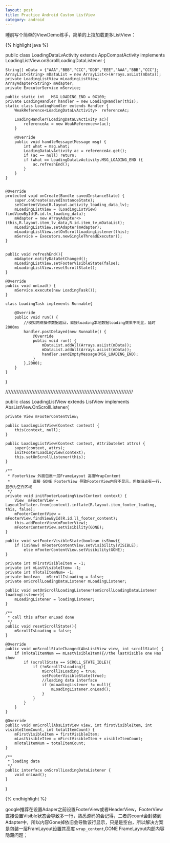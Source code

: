 ```yaml
---
layout: post
title: Practice Android Custom ListView 
category: android
---
```


睡前写个简单的ViewDemo练手，简单的上拉加载更多ListView：

{% highlight java %}

public class LoadingDataLvActivity extends AppCompatActivity implements LoadingListView.onScrollLoadingDataListener {

    String[] mData = {"AAA","BBB","CCC","DDD","EEE","AAA","BBB","CCC"};
    ArrayList<String> mDataList = new ArrayList<>(Arrays.asList(mData));
    private LoadingListView mLoadingListView;
    ArrayAdapter<String> mAdapter;
    private ExecutorService mService;

    public static int   MSG_LOADING_END = 0X100;
    private LoadingHandler handler = new LoadingHandler(this);
    static class LoadingHandler extends Handler {
        WeakReference<LoadingDataLvActivity>  referenceAc;

        LoadingHandler(LoadingDataLvActivity ac){
            referenceAc = new WeakReference<>(ac);
        }

        @Override
        public void handleMessage(Message msg) {
            int what = msg.what;
            LoadingDataLvActivity ac = referenceAc.get();
            if (ac == null) return;
            if (what == LoadingDataLvActivity.MSG_LOADING_END ){
                ac.refreshEnd();
            }
        }
    }


    @Override
    protected void onCreate(Bundle savedInstanceState) {
        super.onCreate(savedInstanceState);
        setContentView(R.layout.activity_loading_data_lv);
        mLoadingListView = (LoadingListView) findViewById(R.id.lv_loading_data);
        mAdapter = new ArrayAdapter<>(this,R.layout.item_lv_data,R.id.item_tv,mDataList);
        mLoadingListView.setAdapter(mAdapter);
        mLoadingListView.setOnScrollLoadingListener(this);
        mService = Executors.newSingleThreadExecutor();
    }


    public void refreshEnd(){
        mAdapter.notifyDataSetChanged();
        mLoadingListView.setFooterVisibleState(false);
        mLoadingListView.resetScrollState();
    }

    @Override
    public void onLoad() {
        mService.execute(new LoadingTask());
    }

    class LoadingTask implements Runnable{

        @Override
        public void run() {
            //模拟网络操作数据返回，直接loading本地数据loading效果不明显，延时2000ms
            handler.postDelayed(new Runnable() {
                @Override
                public void run() {
                    mDataList.addAll(Arrays.asList(mData));
                    mDataList.addAll(Arrays.asList(mData));
                    handler.sendEmptyMessage(MSG_LOADING_END);
                }
            },2000);
        }
    }
}

///////////////////////////////////////////////////////////////////////////////

public class LoadingListView extends ListView implements AbsListView.OnScrollListener{

    private View mFooterContentView;

    public LoadingListView(Context context) {
        this(context, null);
    }

    public LoadingListView(Context context, AttributeSet attrs) {
        super(context, attrs);
        initFooterLoadingView(context);
        this.setOnScrollListener(this);
    }

    /**
     * FooterView 外面包裹一层FrameLayout 高度WrapContent
     *          直接 GONE FooterView 导致FooterView内容不显示，但依旧占有一行，显示为空白区域
     */
    private void initFooterLoadingView(Context context) {
        View  mFooterView = LayoutInflater.from(context).inflate(R.layout.item_footer_loading, this, false);
        mFooterContentView = mFooterView.findViewById(R.id.ll_footer_content);
        this.addFooterView(mFooterView);
        mFooterContentView.setVisibility(GONE);
    }

    public void setFooterVisibleState(boolean isShow){
        if (isShow) mFooterContentView.setVisibility(VISIBLE);
            else mFooterContentView.setVisibility(GONE);
    }

    private int mFirstVisibleItem = -1;
    private int mLastVisibleItem= -1;
    private int mTotalItemNum= -1;
    private boolean   mScrollIsLoading = false;
    private onScrollLoadingDataListener mLoadingListener;

    public void setOnScrollLoadingListener(onScrollLoadingDataListener loadingListener){
        mLoadingListener = loadingListener;
    }

    /**
     * call this after onLoad done
     */
    public void resetScrollState(){
        mScrollIsLoading = false;
    }

    @Override
    public void onScrollStateChanged(AbsListView view, int scrollState) {
        if (mTotalItemNum == mLastVisibleItem){//the lastVisible one Has show
            if (scrollState == SCROLL_STATE_IDLE){
                if (!mScrollIsLoading){
                    mScrollIsLoading = true;
                    setFooterVisibleState(true);
                    //loading data interface
                    if (mLoadingListener != null){
                        mLoadingListener.onLoad();
                    }
                }
            }
        }
    }

    @Override
    public void onScroll(AbsListView view, int firstVisibleItem, int visibleItemCount, int totalItemCount) {
        mFirstVisibleItem = firstVisibleItem;
        mLastVisibleItem = mFirstVisibleItem + visibleItemCount;
        mTotalItemNum = totalItemCount;
    }

    /**
     * loading data
     */
    public interface onScrollLoadingDataListener {
        void onLoad();
    }
}

{% endhighlight %}

google推荐在设置Adaper之前设置FooterView或者HeaderView，FooterView 直接设置Visible状态会导致多一行，熟悉源码的会记得，二者的count会封装到Adapter中，所以内容Gone掉依旧会导致该行显示，只是是空白，所以解决方案是包装一层FramLayout设置其高度 `wrap_content`,GONE FrameLayout内部内容隐藏问题；
